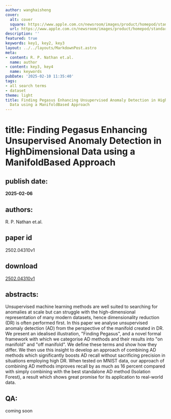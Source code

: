 ```yaml
---
author: wanghaisheng
cover:
  alt: cover
  square: https://www.apple.com.cn/newsroom/images/product/homepod/standard/Apple-HomePod-hero-230118_big.jpg.large_2x.jpg
  url: https://www.apple.com.cn/newsroom/images/product/homepod/standard/Apple-HomePod-hero-230118_big.jpg.large_2x.jpg
description: ''
featured: true
keywords: key1, key2, key3
layout: ../../layouts/MarkdownPost.astro
meta:
- content: R. P. Nathan et.al.
  name: author
- content: key3, key4
  name: keywords
pubDate: '2025-02-10 11:35:40'
tags:
- all search terms
- dataset
theme: light
title: Finding Pegasus Enhancing Unsupervised Anomaly Detection in HighDimensional
  Data using a ManifoldBased Approach
---
```


# title: Finding Pegasus Enhancing Unsupervised Anomaly Detection in HighDimensional Data using a ManifoldBased Approach 
## publish date: 
**2025-02-06** 
## authors: 
  R. P. Nathan et.al. 
## paper id
2502.04310v1
## download
[2502.04310v1](http://arxiv.org/abs/2502.04310v1)
## abstracts:
Unsupervised machine learning methods are well suited to searching for anomalies at scale but can struggle with the high-dimensional representation of many modern datasets, hence dimensionality reduction (DR) is often performed first. In this paper we analyse unsupervised anomaly detection (AD) from the perspective of the manifold created in DR. We present an idealised illustration, "Finding Pegasus", and a novel formal framework with which we categorise AD methods and their results into "on manifold" and "off manifold". We define these terms and show how they differ. We then use this insight to develop an approach of combining AD methods which significantly boosts AD recall without sacrificing precision in situations employing high DR. When tested on MNIST data, our approach of combining AD methods improves recall by as much as 16 percent compared with simply combining with the best standalone AD method (Isolation Forest), a result which shows great promise for its application to real-world data.
## QA:
coming soon
